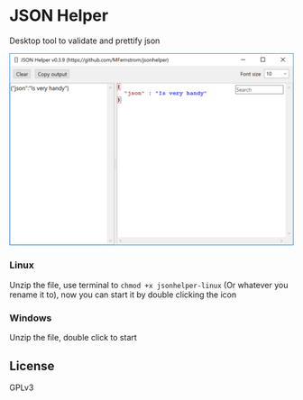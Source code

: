 # JSON Helper
Desktop tool to validate and prettify json
<p align="center">
  <img src="Screen Shot.png">
</p>

### Linux
Unzip the file, use terminal to `chmod +x jsonhelper-linux` (Or whatever you rename it to), now you can start it by double clicking the icon

### Windows
Unzip the file, double click to start

## License
GPLv3
